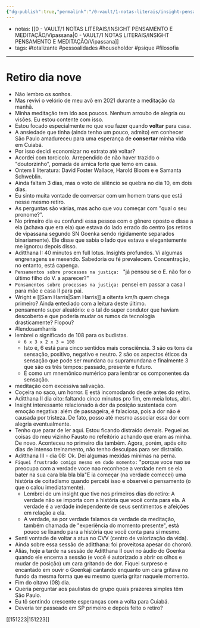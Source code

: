 ```yaml
---
{"dg-publish":true,"permalink":"/0-vault/1-notas-literais/insight-pensamento-e-meditacao/141223/","tags":["totalizante","pessoalidades","householder","psique","filosofia","lendosamharris"],"dgHomeLink":true,"dgShowLocalGraph":true,"dgShowFileTree":true,"dgEnableSearch":true,"noteIcon":""}
---
```


- notas: [[0 - VAULT/1 NOTAS LITERAIS/INSIGHT PENSAMENTO E MEDITAÇÃO/Vipassana\|0 - VAULT/1 NOTAS LITERAIS/INSIGHT PENSAMENTO E MEDITAÇÃO/Vipassana]]
- tags: #totalizante #pessoalidades #householder #psique #filosofia 

---
# Retiro dia nove

- Não lembro os sonhos.
- Mas revivi o velório de meu avô em 2021 durante a meditação da manhã.
- Minha meditação tem ido aos poucos. Nenhum arroubo de alegria ou visões. Eu estou contente com isso. 
- Estou focado especialmente no que vou fazer quando **voltar** para casa.
- A ansiedade que tinha (ainda tenho um pouco, admito) em conhecer São Paulo amadureceu para uma esperança de **consertar** minha vida em Cuiabá.
- Por isso decidi economizar no extrato até voltar?
- Acordei com torcicolo. Arrependido de não haver trazido o "doutorzinho", pomada de arnica forte que temo em casa.
- Ontem li literatura: David Foster Wallace, Harold Bloom e e Samanta Schweblin.
- Ainda faltam 3 dias, mas o voto de silêncio se quebra no dia 10, em dois dias.
- Eu sinto muita vontade de conversar com um homem trans que está nesse mesmo retiro.
- As perguntas são várias, mas acho que vou começar com "qual o seu pronome?".
- No primeiro dia eu confundi essa pessoa com o gênero oposto e disse a ela (achava que era ela) que estava do lado errado do centro (os retiros de vipassana segundo SN Goenka sendo rigidamente separados binariamente). Ele disse que sabia o lado que estava e elegantemente me ignorou depois disso. 
- Aditthana I: 40 minutos em full lotus. Insights profundos. Vi algumas engrenagens se mexendo. Sabedoria ou fé prevalecem. Concentração, no entanto, está capenga.
- ``Pensamentos sobre processos na justiça: `` "já pensou se o E. não for o último filho do V. a aparecer?" 
- ``Pensamentos sobre processos na justiça: ``pensei em passar a casa I para mãe e casa II para pai.
- Wright e [[Sam Harris\|Sam Harris]] a oitenta km/h quem chega primeiro? Ainda entediado com a leitura deste último.
- pensamento super aleatório: e o tal do super condutor que haviam descoberto e que poderia mudar os rumos da tecnologia drasticamente? Flopou?
- #lendosamharris 
- lembrei o significado de 108 para os budistas.
	- ```6 x 3 x 2 x 3 = 108 ``` 
	- Isto é, 6 está para cinco sentidos mais consciência. 3 são os tons da sensação, positivo, negativo e neutro. 2 são os aspectos éticos da sensação que pode ser mundana ou supramundana e finalmente 3 que são os três tempos: passado, presente e futuro.
	- É como um mnemônico numérico para lembrar os componentes da sensação.
- meditação com excessiva salivação.
- Coçeira no saco, um horror. E está incomodando desde antes do retiro.
- Aditthana II dia oito: faltando cinco minutos pro fim, em meia lotus, abri.
- Insight interessante relacionado à dor da posição sustentada com emoção negativa: além de passageira, é falaciosa, pois a dor não é causada por tristeza. De fato, posso até mesmo associar essa dor com alegria eventualmente.
- Tenho que parar de ler aqui. Estou ficando distraído demais. Peguei as coisas do meu vizinho Fausto no refeitório achando que eram as minha. De novo. Aconteceu no primeiro dia também. Agora, porém, após oito dias de intenso treinamento, não tenho desculpas para ser distraído.
- Aditthana III - dia 08: Ok. Dei algumas mexidas mínimas na perna. 
- ``Fiquei frustrado comigo mesmo em dado momento:`` "porque voce nao se preocupa com a verdade voce nao reconhece a verdade nem se ela bater na sua cara bla bla bla"E ia começar (na verdade comecei) uma história de coitadismo quando percebi isso e observei o pensamento (o que o calou imediatamente). 
	- Lembrei de um insight que tive nos primeiros dias do retiro: A verdade não se importa com a história que você conta para ela. A verdade é a verdade independente de seus sentimentos e afeições em relação a ela. 
	- A verdade, se por verdade falamos da verdade da meditação, também chamada de "experiência do momento presente", está pouco se lixando para a história que você conta para si mesmo.
- Senti vontade de voltar a atua no CVV (centro de valorização da vida).
- Ainda sobre essa sessão de aditthana: foi proveitosa apesar do chororô.
- Aliás, hoje a tarde na sessão de Aditthana II ouvi no áudio do Goenka quando ele encerra a sessão (e você é autorizado a abrir os olhos e mudar de posição) um cara gritando de dor. Fiquei surpreso e encantado em ouvir o Goenkaji cantando enquanto um cara gritava no fundo da mesma forma que eu mesmo queria gritar naquele momento.
- Fim do oitavo (08) dia.
- Queria perguntar aos paulistas do grupo quais prazeres simples têm São Paulo.
- Eu tô sentindo crescente esperanças com a volta para Cuiabá. 
- Deveria ter passeado em SP primeiro e depois feito o retiro?

[[151223\|151223]]